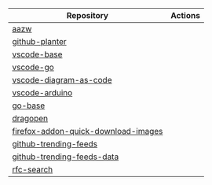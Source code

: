 | Repository                                                                                         | Actions |
|----------------------------------------------------------------------------------------------------|---------|
| [aazw](https://github.com/aazw/aazw)                                                               | |
| [github-planter](https://github.com/aazw/github-planter)                                           | |
| [vscode-base](https://github.com/aazw/vscode-base)                                                 | |
| [vscode-go](https://github.com/aazw/vscode-go)                                                     | |
| [vscode-diagram-as-code](https://github.com/aazw/vscode-diagram-as-code)                           | |
| [vscode-arduino](https://github.com/aazw/vscode-arduino)                                           | |
| [go-base](https://github.com/aazw/go-base)                                                         | |
| [dragopen](https://github.com/aazw/dragopen)                                                       | |
| [firefox-addon-quick-download-images](https://github.com/aazw/firefox-addon-quick-download-images) | |
| [github-trending-feeds](https://github.com/aazw/github-trending-feeds)                             | |
| [github-trending-feeds-data](https://github.com/aazw/github-trending-feeds-data)                   | |
| [rfc-search](https://github.com/aazw/rfc-search)                                                   | |
